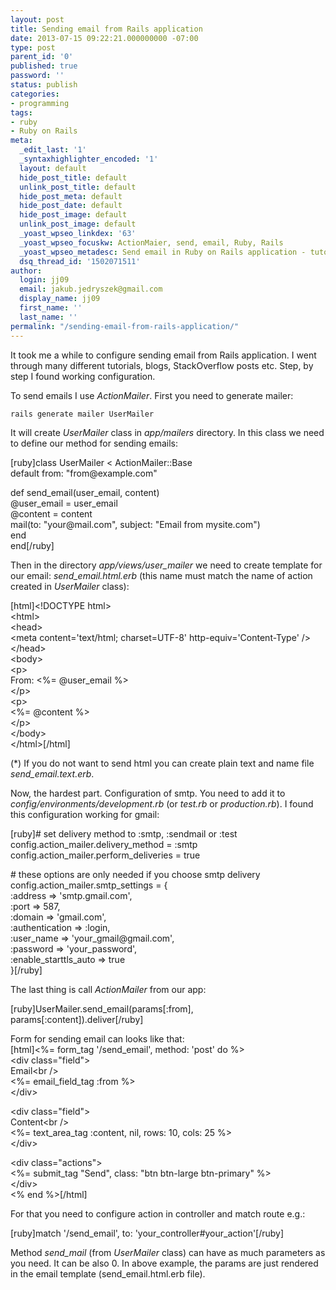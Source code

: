 ```yaml
---
layout: post
title: Sending email from Rails application
date: 2013-07-15 09:22:21.000000000 -07:00
type: post
parent_id: '0'
published: true
password: ''
status: publish
categories:
- programming
tags:
- ruby
- Ruby on Rails
meta:
  _edit_last: '1'
  _syntaxhighlighter_encoded: '1'
  layout: default
  hide_post_title: default
  unlink_post_title: default
  hide_post_meta: default
  hide_post_date: default
  hide_post_image: default
  unlink_post_image: default
  _yoast_wpseo_linkdex: '63'
  _yoast_wpseo_focuskw: ActionMaier, send, email, Ruby, Rails
  _yoast_wpseo_metadesc: Send email in Ruby on Rails application - tutorial / example.
  dsq_thread_id: '1502071511'
author:
  login: jj09
  email: jakub.jedryszek@gmail.com
  display_name: jj09
  first_name: ''
  last_name: ''
permalink: "/sending-email-from-rails-application/"
---
```

<p>It took me a while to configure sending email from Rails application. I went through many different tutorials, blogs, StackOverflow posts etc. Step, by step I found working configuration.</p>
<p>To send emails I use <em>ActionMailer</em>. First you need to generate mailer:</p>
<p><code>rails generate mailer UserMailer</code></p>
<p>It will create <em>UserMailer</em> class in <em>app/mailers</em> directory. In this class we need to define our method for sending emails:</p>
<p>[ruby]class UserMailer &lt; ActionMailer::Base<br />
  default from: &quot;from@example.com&quot;</p>
<p>  def send_email(user_email, content)<br />
  	@user_email = user_email<br />
  	@content = content<br />
  	mail(to: &quot;your@mail.com&quot;, subject: &quot;Email from mysite.com&quot;)<br />
  end<br />
end[/ruby]</p>
<p>Then in the directory <em>app/views/user_mailer</em> we need to create template for our email: <em>send_email.html.erb</em> (this name must match the name of action created in <em>UserMailer</em> class):</p>
<p>[html]&lt;!DOCTYPE html&gt;<br />
&lt;html&gt;<br />
  &lt;head&gt;<br />
    &lt;meta content='text/html; charset=UTF-8' http-equiv='Content-Type' /&gt;<br />
  &lt;/head&gt;<br />
  &lt;body&gt;<br />
    &lt;p&gt;<br />
      From: &lt;%= @user_email %&gt;<br />
    &lt;/p&gt;<br />
    &lt;p&gt;<br />
      &lt;%= @content %&gt;<br />
    &lt;/p&gt;<br />
  &lt;/body&gt;<br />
&lt;/html&gt;[/html]</p>
<p>(*) If you do not want to send html you can create plain text and name file <em>send_email.text.erb</em>.</p>
<p>Now, the hardest part. Configuration of smtp. You need to add it to <em>config/environments/development.rb</em> (or <em>test.rb</em> or <em>production.rb</em>). I found this configuration working for gmail:</p>
<p>[ruby]# set delivery method to :smtp, :sendmail or :test<br />
  config.action_mailer.delivery_method = :smtp<br />
  config.action_mailer.perform_deliveries = true</p>
<p>  # these options are only needed if you choose smtp delivery<br />
  config.action_mailer.smtp_settings = {<br />
    :address        =&gt; 'smtp.gmail.com',<br />
    :port           =&gt; 587,<br />
    :domain         =&gt; 'gmail.com',<br />
    :authentication =&gt; :login,<br />
    :user_name      =&gt; 'your_gmail@gmail.com',<br />
    :password       =&gt; 'your_password',<br />
    :enable_starttls_auto =&gt; true<br />
  }[/ruby]</p>
<p>The last thing is call <em>ActionMailer</em> from our app:</p>
<p>[ruby]UserMailer.send_email(params[:from], params[:content]).deliver[/ruby]</p>
<p>Form for sending email can looks like that:<br />
[html]&lt;%= form_tag '/send_email', method: 'post' do %&gt;<br />
	&lt;div class=&quot;field&quot;&gt;<br />
		Email&lt;br /&gt;<br />
    &lt;%= email_field_tag :from %&gt;<br />
  &lt;/div&gt;</p>
<p>	&lt;div class=&quot;field&quot;&gt;<br />
		Content&lt;br /&gt;<br />
    &lt;%= text_area_tag :content, nil, rows: 10, cols: 25 %&gt;<br />
  &lt;/div&gt;</p>
<p>  &lt;div class=&quot;actions&quot;&gt;<br />
    &lt;%= submit_tag &quot;Send&quot;, class: &quot;btn btn-large btn-primary&quot; %&gt;<br />
  &lt;/div&gt;<br />
&lt;% end %&gt;[/html]</p>
<p>For that you need to configure action in controller and match route e.g.:</p>
<p>[ruby]match '/send_email', to: 'your_controller#your_action'[/ruby]</p>
<p>Method <em>send_mail</em> (from <em>UserMailer</em> class) can have as much parameters as you need. It can be also 0. In above example, the params are just rendered in the email template (send_email.html.erb file).</p>

